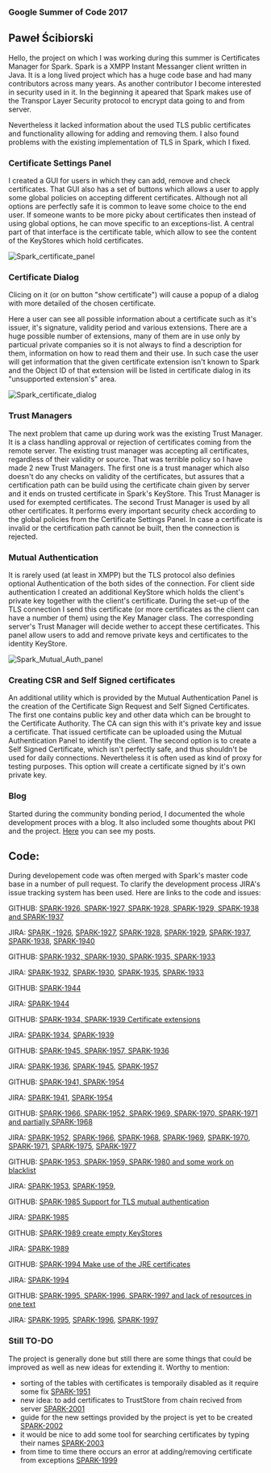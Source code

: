 ### Google Summer of Code 2017

## Paweł Ścibiorski 

Hello, the project on which I was working during this summer is Certificates Manager for Spark. Spark is a XMPP Instant Messanger client written in Java. It is a long lived project which has a huge code base and had many contributors across many years. As another contributor I become interested in security used in it. In the beginning it apeared that Spark makes use of the Transpor Layer Security protocol to encrypt data going to and from server. 

Nevertheless it lacked information about the used TLS public certificates and functionality allowing for adding and removing them. I also found problems with the existing implementation of TLS in Spark, which I fixed. 

### Certificate Settings Panel

I created a GUI for users in which they can add, remove and check certificates. That GUI also has a set of buttons which allows a user to apply some global policies on accepting different certificates. Although not all options are perfectly safe it is common to leave some choice to the end user. If someone wants to be more picky about certificates then instead of using global options, he can move specific to an exceptions-list. A central part of that interface is the certificate table, which allow to see the content of the KeyStores which hold certificates. 

![Spark_certificate_panel](https://github.com/Alameyo/GSoC2017/blob/master/SparkCertificatesPanel.png?raw=true)

### Certificate Dialog

Clicing on it (or on button "show certificate") will cause a popup of a dialog with more detailed of the chosen certificate.

Here a user can see all possible information about a certificate such as it's issuer, it's signature, validity period and various extensions. There are a huge possible number of extensions, many of them are in use only by particual private companies so it is not always to find a description for them, information on how to read them and their use. In such case the user will get information that the given certificate extension isn't known to Spark and the Object ID of that extension will be listed in certificate dialog in its "unsupported extension's" area.

![Spark_certificate_dialog](https://github.com/Alameyo/GSoC2017/blob/master/SparkCertificateDialog.png?raw=true)

### Trust Managers

The next problem that came up during work was the existing Trust Manager. It is a class handling approval or rejection of certificates coming from the remote server. The existing trust manager was accepting all certificates, regardless of their validity or source. That was terrible policy so I have made 2 new Trust Managers. The first one is a trust manager which also doesn't do any checks on validity of the certificates, but assures that a certification path can be build using the certificate chain given by server and it ends on trusted certificate in Spark's KeyStore. This Trust Manager is used for exempted certificates. The second Trust Manager is used by all other certificates. It performs every important security check according to the global policies from the Certificate Settings Panel. In case a certificate is invalid or the certification path cannot be built, then the connection is rejected.

### Mutual Authentication

It is rarely used (at least in XMPP) but the TLS protocol also definies optional Authentication of the both sides of the connection. For client side authentication I created an additional KeyStore which holds the client's private key together with the client's certificate. During the set-up of the TLS connection I send this certificate (or more certificates as the client can have a number of them) using the Key Manager class. The corresponding server's Trust Manager will decide wether to accept these certificates. This panel allow users to add and remove private keys and certificates to the identity KeyStore.

![Spark_Mutual_Auth_panel](https://github.com/Alameyo/GSoC2017/blob/master/SparkMutualAuthPanel.png?raw=true)

### Creating CSR and Self Signed certificates

An additional utility which is provided by the Mutual Authentication Panel is the creation of the Certificate Sign Request and Self Signed Certificates. The first one contains public key and other data which can be brought to the Certificate Authority. The CA can sign this with it's private key and issue a certificate. That issued certificate can be uploaded using the Mutual Authentication Panel to identify the client. 
The second option is to create a Self Signed Certificate, which isn't perfectly safe, and thus shouldn't be used for daily connections. Nevertheless it is often used as kind of proxy for testing purposes. This option will create a certificate signed by it's own private key.

### Blog
Started during the community bonding period, I documented the whole development proces with a blog. It also included some thoughts about PKI and the project. [Here](https://community.igniterealtime.org/people/alameyo/blog) you can see my posts.

## Code:
During developement code was often merged with Spark's master code base in a number of pull request. To clarify the development process JIRA's issue tracking system has been used. Here are links to the code and issues:

GITHUB: [SPARK-1926, SPARK-1927, SPARK-1928, SPARK-1929, SPARK-1938 and SPARK-1937](https://github.com/igniterealtime/Spark/pull/344) 

JIRA: [SPARK -1926](https://issues.igniterealtime.org/browse/SPARK-1926), [SPARK-1927](https://issues.igniterealtime.org/browse/SPARK-1927), [SPARK-1928](https://issues.igniterealtime.org/browse/SPARK-1928), [SPARK-1929](https://issues.igniterealtime.org/browse/SPARK-1929), [SPARK-1937](https://issues.igniterealtime.org/browse/SPARK-1937), [SPARK-1938](https://issues.igniterealtime.org/browse/SPARK-1938), [SPARK-1940](https://issues.igniterealtime.org/browse/SPARK-1940)

GITHUB: [SPARK-1932, SPARK-1930, SPARK-1935, SPARK-1933](https://github.com/igniterealtime/Spark/pull/345) 

JIRA: [SPARK-1932](https://issues.igniterealtime.org/browse/SPARK-1932), [SPARK-1930](https://issues.igniterealtime.org/browse/SPARK-1930), [SPARK-1935](https://issues.igniterealtime.org/browse/SPARK-1935), [SPARK-1933](https://issues.igniterealtime.org/browse/SPARK-1933)

GITHUB: [SPARK-1944](https://github.com/igniterealtime/Spark/pull/346)

JIRA: [SPARK-1944](https://issues.igniterealtime.org/browse/SPARK-1944)

GITHUB: [SPARK-1934, SPARK-1939 Certificate extensions](https://github.com/igniterealtime/Spark/pull/351)

JIRA: [SPARK-1934](https://issues.igniterealtime.org/browse/SPARK-1934), [SPARK-1939](https://issues.igniterealtime.org/browse/SPARK-1939)

GITHUB: [SPARK-1945, SPARK-1957, SPARK-1936](https://github.com/igniterealtime/Spark/pull/352)

JIRA: [SPARK-1936](https://issues.igniterealtime.org/browse/SPARK-1936), [SPARK-1945](https://issues.igniterealtime.org/browse/SPARK-1945), [SPARK-1957](https://issues.igniterealtime.org/browse/SPARK-1957)

GITHUB: [SPARK-1941, SPARK-1954](https://github.com/igniterealtime/Spark/pull/353)

JIRA: [SPARK-1941](https://issues.igniterealtime.org/browse/SPARK-1941), [SPARK-1954](https://issues.igniterealtime.org/browse/SPARK-1954)

GITHUB: [SPARK-1966, SPARK-1952, SPARK-1969, SPARK-1970, SPARK-1971 and partially SPARK-1968](https://github.com/igniterealtime/Spark/pull/356)

JIRA: [SPARK-1952](https://issues.igniterealtime.org/browse/SPARK-1952), [SPARK-1966](https://issues.igniterealtime.org/browse/SPARK-1966), [SPARK-1968](https://issues.igniterealtime.org/browse/SPARK-1968), [SPARK-1969](https://issues.igniterealtime.org/browse/SPARK-1969), [SPARK-1970](https://issues.igniterealtime.org/browse/SPARK-1970), [SPARK-1971](https://issues.igniterealtime.org/browse/SPARK-1971), [SPARK-1975](https://issues.igniterealtime.org/browse/SPARK-1975), [SPARK-1977](https://issues.igniterealtime.org/browse/SPARK-1977)

GITHUB: [SPARK-1953, SPARK-1959, SPARK-1980 and some work on blacklist](https://github.com/igniterealtime/Spark/pull/367)

JIRA: [SPARK-1953](https://issues.igniterealtime.org/browse/SPARK-1953), [SPARK-1959](https://issues.igniterealtime.org/browse/SPARK-1959),  

GITHUB: [SPARK-1985 Support for TLS mutual authentication](https://github.com/igniterealtime/Spark/pull/371)

JIRA: [SPARK-1985](https://issues.igniterealtime.org/browse/SPARK-1985)

GITHUB: [SPARK-1989 create empty KeyStores](https://github.com/igniterealtime/Spark/pull/376)

JIRA: [SPARK-1989](https://issues.igniterealtime.org/browse/SPARK-1989)

GITHUB: [SPARK-1994 Make use of the JRE certificates](https://github.com/igniterealtime/Spark/pull/377)

JIRA: [SPARK-1994](https://issues.igniterealtime.org/browse/SPARK-1994)

GITHUB: [SPARK-1995, SPARK-1996, SPARK-1997 and lack of resources in one text](https://github.com/igniterealtime/Spark/pull/378/commits)

JIRA: [SPARK-1995](https://issues.igniterealtime.org/browse/SPARK-1995), [SPARK-1996](https://issues.igniterealtime.org/browse/SPARK-1996), [SPARK-1997](https://issues.igniterealtime.org/browse/SPARK-1997)

### Still TO-DO

The project is generally done but still there are some things that could be improved as well as new ideas for extending it. Worthy to mention:

* sorting of the tables with certificates is temporaily disabled as it require some fix [SPARK-1951](https://issues.igniterealtime.org/browse/SPARK-1951)
* new idea: to add certificates to TrustStore from chain recived from server [SPARK-2001](https://issues.igniterealtime.org/browse/SPARK-1951)
* guide for the new settings provided by the project is yet to be created [SPARK-2002](https://issues.igniterealtime.org/browse/SPARK-2002)
* it would be nice to add some tool for searching certificates by typing their names [SPARK-2003](https://issues.igniterealtime.org/browse/SPARK-2003)
* from time to time there occurs an error at adding/removing certificate from exceptions [SPARK-1999](https://issues.igniterealtime.org/browse/SPARK-1999)
